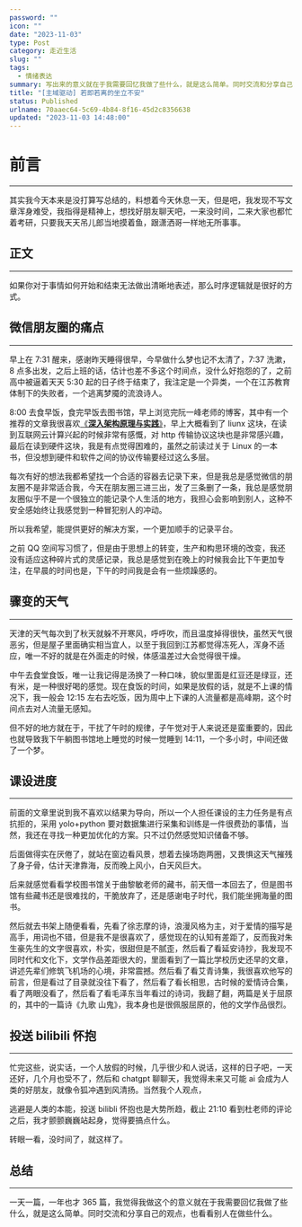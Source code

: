 ```yaml
---
password: ""
icon: ""
date: "2023-11-03"
type: Post
category: 走近生活
slug: ""
tags:
  - 情绪表达
summary: 写出来的意义就在于我需要回忆我做了些什么，就是这么简单。同时交流和分享自己的观点，也看看别人在做些什么。
title: "[主域驱动] 若即若离的坐立不安"
status: Published
urlname: 70aaec64-5c69-4b84-8f16-45d2c8356638
updated: "2023-11-03 14:48:00"
---
```


# 前言

---

其实我今天本来是没打算写总结的，料想着今天休息一天，但是吧，我发现不写文章浑身难受，我指得是精神上，想找好朋友聊天吧，一来没时间，二来大家也都忙着考研，只要我天天吊儿郎当地摸着鱼，跟潇洒哥一样地无所事事。

## 正文

---

如果你对于事情如何开始和结束无法做出清晰地表述，那么时序逻辑就是很好的方式。

## 微信朋友圈的痛点

---

早上在 7:31 醒来，感谢昨天睡得很早，今早做什么梦也记不太清了，7:37 洗漱，8 点多出发，之后上班的话，估计也差不多这个时间点，没什么好抱怨的了，之前高中被逼着天天 5:30 起的日子终于结束了，我注定是一个异类，一个在江苏教育体制下的失败者，一个逃离梦魇的流浪诗人。

8:00 去食早饭，食完早饭去图书馆，早上浏览完阮一峰老师的博客，其中有一个推荐的文章我很喜欢[《](https://www.thebyte.com.cn/)[**深入架构原理与实践**](https://www.thebyte.com.cn/)[》](https://www.thebyte.com.cn/)，早上大概看到了 liunx 这块，在读到互联网云计算兴起的时候非常有感慨，对 http 传输协议这块也是非常感兴趣，最后在读到硬件这块，我是有点觉得困难的，虽然之前读过关于 Linux 的一本书，但没想到硬件和软件之间的协议传输要经过这么多层。

每次有好的想法我都希望找一个合适的容器去记录下来，但是我总是感觉微信的朋友圈不是非常适合我，今天在朋友圈三进三出，发了三条删了一条，我总是感觉朋友圈似乎不是一个很独立的能记录个人生活的地方，我担心会影响到别人，这种不安全感始终让我感觉到一种冒犯别人的冲动。

所以我希望，能提供更好的解决方案，一个更加顺手的记录平台。

之前 QQ 空间写习惯了，但是由于思想上的转变，生产和构思环境的改变，我还没有适应这种碎片式的灵感记录，我总是感觉到在晚上的时候我会比下午更加专注，在早晨的时间也是，下午的时间我是会有一些烦躁感的。

## 骤变的天气

---

天津的天气每次到了秋天就躲不开寒风，呼呼吹，而且温度掉得很快，虽然天气很恶劣，但是屋子里面确实相当宜人，以至于我回到江苏都觉得冻死人，浑身不适应，唯一不好的就是在外面走的时候，体感温差过大会觉得很干燥。

中午去食堂食饭，唯一让我记得是汤换了一种口味，貌似里面是红豆还是绿豆，还有米，是一种很好喝的感觉。现在食饭的时间，如果是放假的话，就是不上课的情况下，我一般会 12:15 左右去吃饭，因为周中上下课的人流量都是高峰期，这个时间点去对人流量无感知。

但不好的地方就在于，干扰了午时的规律，子午觉对于人来说还是蛮重要的，因此也就导致我下午躺图书馆地上睡觉的时候一觉睡到 14:11，一个多小时，中间还做了一个梦。

## 课设进度

---

前面的文章里说到我不喜欢以结果为导向，所以一个人担任课设的主力任务是有点抗拒的，采用 yolo+python 要对数据集进行采集和训练是一件很费劲的事情，当然，我还在寻找一种更加优化的方案。只不过仍然感觉知识储备不够。

后面做得实在厌倦了，就站在窗边看风景，想着去操场跑两圈，又畏惧这天气摧残了身子骨，估计天津靠海，反而晚上风小，白天风巨大。

后来就感觉看看学校图书馆关于曲黎敏老师的藏书，前天借一本回去了，但是图书馆有些藏书还是很难找的，干脆放弃了，还是感谢电子时代，我们能坐拥海量的图书。

然后就去书架上随便看看，先看了徐志摩的诗，浪漫风格为主，对于爱情的描写是高手，用词也不错，但是我不是很喜欢了，感觉现在的认知有差距了，反而我对朱生豪先生的文字很喜欢，朴实，很甜但是不腻歪，然后看了看延安诗抄，我发现不同时代和文化下，文学作品差距很大的，里面看到了一篇比学校历史还早的文章，讲述先辈们修筑飞机场的心境，非常震撼。然后看了看艾青诗集，我很喜欢他写的前言，但是看过了目录就没往下看了，然后看了看长相思，古时候的爱情诗合集，看了两眼没看了，然后看了看毛泽东当年看过的诗词，我翻了翻，两篇是关于屈原的，其中的一篇诗《九歌 山鬼》，我本身也是很佩服屈原的，他的文学作品很烈。

## 投送 bilibili 怀抱

---

忙完这些，说实话，一个人放假的时候，几乎很少和人说话，这样的日子吧，一天还好，几个月也受不了，然后和 chatgpt 聊聊天，我觉得未来又可能 ai 会成为人类的好朋友，就像令狐冲遇到风清扬。当然我个人观点，

逃避是人类的本能，投送 bilibli 怀抱也是大势所趋，截止 21:10 看到杜老师的评论之后，我才颤颤巍巍站起身，觉得要搞点什么。

转眼一看，没时间了，就这样了。

## 总结

---

一天一篇，一年也才 365 篇，我觉得我做这个的意义就在于我需要回忆我做了些什么，就是这么简单。同时交流和分享自己的观点，也看看别人在做些什么。

